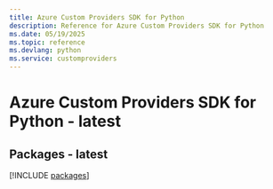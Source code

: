 ```yaml
---
title: Azure Custom Providers SDK for Python
description: Reference for Azure Custom Providers SDK for Python
ms.date: 05/19/2025
ms.topic: reference
ms.devlang: python
ms.service: customproviders
---
```

# Azure Custom Providers SDK for Python - latest
## Packages - latest
[!INCLUDE [packages](custom-providers-index.md)]